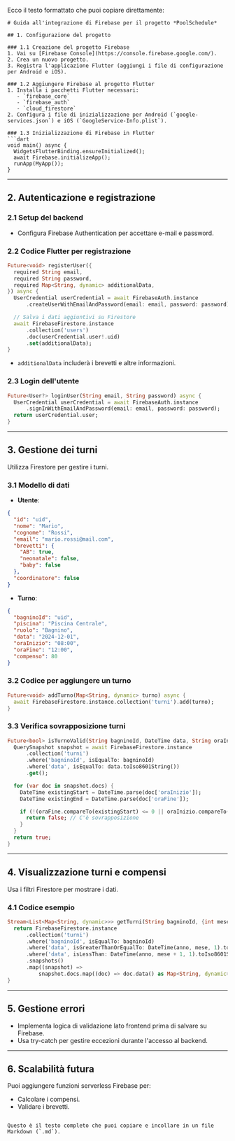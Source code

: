 Ecco il testo formattato che puoi copiare direttamente:

```
# Guida all'integrazione di Firebase per il progetto *PoolSchedule*

## 1. Configurazione del progetto

### 1.1 Creazione del progetto Firebase
1. Vai su [Firebase Console](https://console.firebase.google.com/).
2. Crea un nuovo progetto.
3. Registra l'applicazione Flutter (aggiungi i file di configurazione per Android e iOS).

### 1.2 Aggiungere Firebase al progetto Flutter
1. Installa i pacchetti Flutter necessari:
   - `firebase_core`
   - `firebase_auth`
   - `cloud_firestore`
2. Configura i file di inizializzazione per Android (`google-services.json`) e iOS (`GoogleService-Info.plist`).

### 1.3 Inizializzazione di Firebase in Flutter
```dart
void main() async {
  WidgetsFlutterBinding.ensureInitialized();
  await Firebase.initializeApp();
  runApp(MyApp());
}
```

---

## 2. Autenticazione e registrazione

### 2.1 Setup del backend
- Configura Firebase Authentication per accettare e-mail e password.

### 2.2 Codice Flutter per registrazione
```dart
Future<void> registerUser({
  required String email,
  required String password,
  required Map<String, dynamic> additionalData,
}) async {
  UserCredential userCredential = await FirebaseAuth.instance
      .createUserWithEmailAndPassword(email: email, password: password);

  // Salva i dati aggiuntivi su Firestore
  await FirebaseFirestore.instance
      .collection('users')
      .doc(userCredential.user!.uid)
      .set(additionalData);
}
```
- `additionalData` includerà i brevetti e altre informazioni.

### 2.3 Login dell'utente
```dart
Future<User?> loginUser(String email, String password) async {
  UserCredential userCredential = await FirebaseAuth.instance
      .signInWithEmailAndPassword(email: email, password: password);
  return userCredential.user;
}
```

---

## 3. Gestione dei turni
Utilizza Firestore per gestire i turni.

### 3.1 Modello di dati
- **Utente**:
```json
{
  "id": "uid",
  "nome": "Mario",
  "cognome": "Rossi",
  "email": "mario.rossi@mail.com",
  "brevetti": {
    "AB": true,
    "neonatale": false,
    "baby": false
  },
  "coordinatore": false
}
```

- **Turno**:
```json
{
  "bagninoId": "uid",
  "piscina": "Piscina Centrale",
  "ruolo": "Bagnino",
  "data": "2024-12-01",
  "oraInizio": "08:00",
  "oraFine": "12:00",
  "compenso": 80
}
```

### 3.2 Codice per aggiungere un turno
```dart
Future<void> addTurno(Map<String, dynamic> turno) async {
  await FirebaseFirestore.instance.collection('turni').add(turno);
}
```

### 3.3 Verifica sovrapposizione turni
```dart
Future<bool> isTurnoValid(String bagninoId, DateTime data, String oraInizio, String oraFine) async {
  QuerySnapshot snapshot = await FirebaseFirestore.instance
      .collection('turni')
      .where('bagninoId', isEqualTo: bagninoId)
      .where('data', isEqualTo: data.toIso8601String())
      .get();

  for (var doc in snapshot.docs) {
    DateTime existingStart = DateTime.parse(doc['oraInizio']);
    DateTime existingEnd = DateTime.parse(doc['oraFine']);

    if (!(oraFine.compareTo(existingStart) <= 0 || oraInizio.compareTo(existingEnd) >= 0)) {
      return false; // C'è sovrapposizione
    }
  }
  return true;
}
```

---

## 4. Visualizzazione turni e compensi
Usa i filtri Firestore per mostrare i dati.

### 4.1 Codice esempio
```dart
Stream<List<Map<String, dynamic>>> getTurni(String bagninoId, {int mese, int anno}) {
  return FirebaseFirestore.instance
      .collection('turni')
      .where('bagninoId', isEqualTo: bagninoId)
      .where('data', isGreaterThanOrEqualTo: DateTime(anno, mese, 1).toIso8601String())
      .where('data', isLessThan: DateTime(anno, mese + 1, 1).toIso8601String())
      .snapshots()
      .map((snapshot) =>
          snapshot.docs.map((doc) => doc.data() as Map<String, dynamic>).toList());
}
```

---

## 5. Gestione errori
- Implementa logica di validazione lato frontend prima di salvare su Firebase.
- Usa try-catch per gestire eccezioni durante l'accesso al backend.

---

## 6. Scalabilità futura
Puoi aggiungere funzioni serverless Firebase per:
- Calcolare i compensi.
- Validare i brevetti.
```

Questo è il testo completo che puoi copiare e incollare in un file Markdown (`.md`).